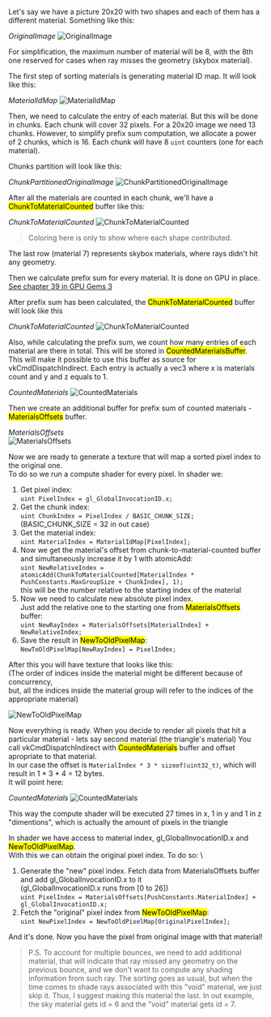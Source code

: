 Let's say we have a picture 20x20 with two shapes and each of them has a different material. Something like this:

*OriginalImage*
![OriginalImage](./a.jpg "OriginalImage")

For simplification, the maximum number of material will be 8,
with the 8th one reserved for cases when ray misses the geometry (skybox material).

The first step of sorting materials is generating material ID map. It will look like this:

*MaterialIdMap*
![MaterialIdMap](./b.jpg "MaterialIdMap")

Then, we need to calculate the entry of each material. But this will be done in chunks. Each chunk will cover 32 pixels.
For a 20x20 image we need 13 chunks. However, to simplify prefix sum computation, we allocate a power of 2 chunks, which is 16.
Each chunk will have 8 `uint` counters (one for each material).

Chunks partition will look like this:

*ChunkPartitionedOriginalImage*
![ChunkPartitionedOriginalImage](./c.jpg "ChunkPartitionedOriginalImage")

After all the materials are counted in each chunk, we'll have a <mark>ChunkToMaterialCounted</mark> buffer like this:

*ChunkToMaterialCounted*
![ChunkToMaterialCounted](./d.jpg "ChunkToMaterialCounted")
> Coloring here is only to show where each shape contributed.

The last row (material 7) represents skybox materials, where rays didn't hit any geometry.

Then we calculate prefix sum for every material. It is done on GPU in place. [See chapter 39 in GPU Gems 3 ](https://developer.nvidia.com/gpugems/gpugems3/part-vi-gpu-computing/chapter-39-parallel-prefix-sum-scan-cuda)

After prefix sum has been calculated, the <mark>ChunkToMaterialCounted</mark> buffer will look like this

*ChunkToMaterialCounted*
![ChunkToMaterialCounted](./e.jpg "ChunkToMaterialCounted")

Also, while calculating the prefix sum, we count how many entries of each material are there in total. This will be stored in <mark>CountedMaterialsBuffer</mark>.
This will make it possible to use this buffer as source for vkCmdDispatchIndirect. Each entry is actually a vec3 where x is materials count and y and z equals to 1.

*CountedMaterials*
![CountedMaterials](./f.jpg "CountedMaterials")

Then we create an additional buffer for prefix sum of counted materials - <mark>MaterialsOffsets</mark> buffer.

*MaterialsOffsets* \
![MaterialsOffsets](./g.jpg "MaterialsOffsets")

Now we are ready to generate a texture that will map a sorted pixel index to the original one. \
To do so we run a compute shader for every pixel. In shader we:
1. Get pixel index: \
`uint PixelIndex = gl_GlobalInvocationID.x;`
2. Get the chunk index: \
`uint ChunkIndex = PixelIndex / BASIC_CHUNK_SIZE;` (BASIC_CHUNK_SIZE = 32 in out case)
3. Get the material index: \
`uint MaterialIndex = MaterialIdMap[PixelIndex];`
4. Now we get the material's offset from chunk-to-material-counted buffer and simultaneously increase it by 1 with atomicAdd: \
`uint NewRelativeIndex = atomicAdd(ChunkToMaterialCounted[MaterialIndex * PushConstants.MaxGroupSize + ChunkIndex], 1);` \
this will be the number relative to the starting index of the material
5. Now we need to calculate new absolute pixel index. \
Just add the relative one to the starting one from  <mark>MaterialsOffsets</mark> buffer: \
`uint NewRayIndex = MaterialsOffsets[MaterialIndex] + NewRelativeIndex;`
6. Save the result in <mark>NewToOldPixelMap</mark>: \
`NewToOldPixelMap[NewRayIndex] = PixelIndex;`

After this you will have texture that looks like this: \
(The order of indices inside the material might be different because of concurrency, \
but, all the indices inside the material group will refer to the indices of the appropriate material)

![NewToOldPixelMap](./i.jpg "NewToOldPixelMap")

Now everything is ready. When you decide to render all pixels that hit a particular material - lets say second material (the triangle's material)
You call vkCmdDispatchIndirect with <mark>CountedMaterials</mark> buffer and offset apropriate to that material. \
In our case the offset is `MaterialIndex * 3 * sizeof(uint32_t)`, which will result in 1 * 3 * 4 = 12 bytes. \
It will point here:

*CountedMaterials*
![CountedMaterials](./h.jpg "CountedMaterials")

This way the compute shader will be executed 27 times in x, 1 in y and 1 in z "dimentions", which is actually the amount of pixels in the triangle

In shader we have access to material index, gl_GlobalInvocationID.x and <mark>NewToOldPixelMap</mark>. \
With this we can obtain the original pixel index. To do so: \
1. Generate the "new" pixel index. Fetch data from MaterialsOffsets buffer and add gl_GlobalInvocationID.x to it \
(gl_GlobalInvocationID.x runs from [0 to 26]) \
`uint PixelIndex = MaterialsOffsets[PushConstants.MaterialIndex] + gl_GlobalInvocationID.x;`
2. Fetch the "original" pixel index from <mark>NewToOldPixelMap</mark>: \
`uint NewPixelIndex = NewToOldPixelMap[OriginalPixelIndex];`

And it's done. Now you have the pixel from original image with that material!

>P.S. To account for multiple bounces, we need to add additional material, that will indicate that ray missed any geometry on the previous bounce,
and we don't want to compute any shading information from such ray.
The sorting goes as usual, but when the time comes to shade rays associated with this "void" material,
we just skip it. Thus, I suggest making this material the last.
In out example, the sky material gets id = 6 and the "void" material gets id = 7.